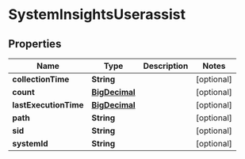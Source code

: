 # SystemInsightsUserassist

## Properties
Name | Type | Description | Notes
------------ | ------------- | ------------- | -------------
**collectionTime** | **String** |  |  [optional]
**count** | [**BigDecimal**](BigDecimal.md) |  |  [optional]
**lastExecutionTime** | [**BigDecimal**](BigDecimal.md) |  |  [optional]
**path** | **String** |  |  [optional]
**sid** | **String** |  |  [optional]
**systemId** | **String** |  |  [optional]

